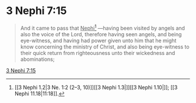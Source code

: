 # 3 Nephi 7:15

> And it came to pass that <u>Nephi</u>[^a] —having been visited by angels and also the voice of the Lord, therefore having seen angels, and being eye-witness, and having had power given unto him that he might know concerning the ministry of Christ, and also being eye-witness to their quick return from righteousness unto their wickedness and abominations;

[3 Nephi 7:15](https://www.churchofjesuschrist.org/study/scriptures/bofm/3-ne/7?lang=eng&id=p15#p15)


[^a]: [[3 Nephi 1.2|3 Ne. 1:2 (2–3, 10)]][[3 Nephi 1.3|]][[3 Nephi 1.10|]]; [[3 Nephi 11.18|11:18]].  
